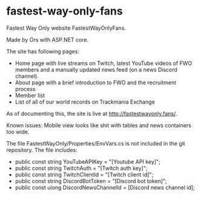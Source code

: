 # fastest-way-only-fans
 Fastest Way Only website FastestWayOnlyFans.
 
 Made by Ors with ASP.NET core. 
 
 The site has following pages:
 - Home page with live streams on Twitch, latest YouTube videos of FWO members and a manually updated news feed (on a news Discord channel).
 - About page with a brief introduction to FWO and the recruitment process
 - Member list
 - List of all of our world records on Trackmania Exchange
 
 As of documenting this, the site is live at http://fastestwayonly.fans/.
 
 Known issues: Mobile view looks like shit with tables and news containers too wide.
 
 The file FastestWayOnly/Properties/EnvVars.cs is not included in the git repository. The file includes:
 - public const string YouTubeAPIKey = "[Youtube API key]";
 - public const string TwitchAuth = "[Twitch auth key]";
 - public const string TwitchClientId = "[Twitch client id]";
 - public const string DiscordBotToken = "[Discord bot token]";
 - public const ulong DiscordNewsChannelId = [Discord news channel id];